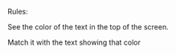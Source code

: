 Rules:

See the color of the text in the top of the screen.

Match it with the text showing that color